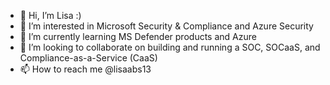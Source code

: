 - 👋 Hi, I’m Lisa :) 
- 👀 I’m interested in Microsoft Security & Compliance and Azure Security 
- 🌱 I’m currently learning MS Defender products and Azure 
- 💞️ I’m looking to collaborate on building and running a SOC, SOCaaS, and Compliance-as-a-Service (CaaS)
- 📫 How to reach me @lisaabs13

<!---
lisaabs13/lisaabs13 is a ✨ special ✨ repository because its `README.md` (this file) appears on your GitHub profile.
You can click the Preview link to take a look at your changes.
--->
